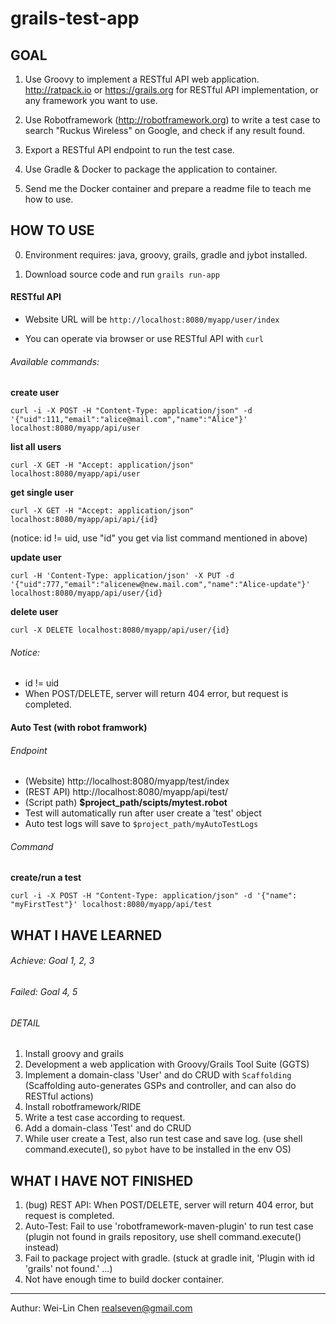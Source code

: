 # grails-test-app
## GOAL 
1. Use Groovy to implement a RESTful API web application. http://ratpack.io or https://grails.org for RESTful API implementation, or any framework you want to use.

2. Use Robotframework (http://robotframework.org) to write a test case to search "Ruckus Wireless" on Google, and check if any result found.

3. Export a RESTful API endpoint to run the test case.

4. Use Gradle & Docker to package the application to container.

5. Send me the Docker container and prepare a readme file to teach me how to use.


## HOW TO USE 
0. Environment requires: java, groovy, grails, gradle and jybot installed.

1. Download source code and run
   `grails run-app`

#### RESTful API
* Website URL will be `http://localhost:8080/myapp/user/index`

* You can operate via browser or use RESTful API with `curl`

###### Available commands:
**create user**
```
curl -i -X POST -H "Content-Type: application/json" -d '{"uid":111,"email":"alice@mail.com","name":"Alice"}' localhost:8080/myapp/api/user
```

**list all users**
```
curl -X GET -H "Accept: application/json" localhost:8080/myapp/api/user
```

**get single user**
```
curl -X GET -H "Accept: application/json" localhost:8080/myapp/api/api/{id}
```
(notice: id != uid, use "id" you get via list command mentioned in above)

**update user**
```
curl -H 'Content-Type: application/json' -X PUT -d '{"uid":777,"email":"alicenew@new.mail.com","name":"Alice-update"}' localhost:8080/myapp/api/user/{id}
```

**delete user**
```
curl -X DELETE localhost:8080/myapp/api/user/{id}
```
###### Notice:
   * id != uid
   * When POST/DELETE, server will return 404 error, but request is completed.



#### Auto Test (with robot framwork)
###### Endpoint 
* (Website) http://localhost:8080/myapp/test/index
* (REST API) http://localhost:8080/myapp/api/test/
* (Script path) **$project_path/scipts/mytest.robot**
* Test will automatically run after user create a 'test' object
* Auto test logs will save to `$project_path/myAutoTestLogs`


###### Command

**create/run a test**
```
curl -i -X POST -H "Content-Type: application/json" -d '{"name": "myFirstTest"}' localhost:8080/myapp/api/test
```

## WHAT I HAVE LEARNED 
###### Achieve: Goal 1, 2, 3
###### Failed: Goal 4, 5
###### DETAIL
1. Install groovy and grails
2. Development a web application with Groovy/Grails Tool Suite (GGTS)
3. Implement a domain-class 'User' and do CRUD with `Scaffolding`
   (Scaffolding auto-generates GSPs and controller, and can also do RESTful actions)
4. Install robotframework/RIDE
5. Write a test case according to request.
6. Add a domain-class 'Test' and do CRUD
7. While user create a Test, also run test case and save log.
   (use shell command.execute(), so `pybot` have to be installed in the env OS)

## WHAT I HAVE NOT FINISHED 
1. (bug) REST API: When POST/DELETE, server will return 404 error, but request is completed.
2. Auto-Test: Fail to use 'robotframework-maven-plugin' to run test case 
   (plugin not found in grails repository, use shell command.execute() instead)
3. Fail to package project with gradle. 
   (stuck at gradle init, 'Plugin with id 'grails' not found.' ...)
4. Not have enough time to build docker container.


---
Authur: Wei-Lin Chen realseven@gmail.com
